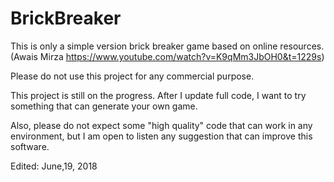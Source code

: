 # BrickBreaker
This is only a simple version brick breaker game based on online resources.<br/>
(Awais Mirza https://www.youtube.com/watch?v=K9qMm3JbOH0&t=1229s)

Please do not use this project for any commercial purpose.

This project is still on the progress. After I update full code, I want to try something that can generate your own game. 

Also, please do not expect some  "high quality" code that can work in any environment, but I am open to listen any suggestion that can improve this software.

Edited: June,19, 2018
